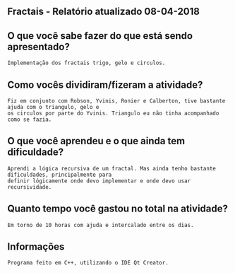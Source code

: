 ## Fractais - Relatório atualizado 08-04-2018
## O que você sabe fazer do que está sendo apresentado?
	Implementação dos fractais trigo, gelo e circulos.

## Como vocês dividiram/fizeram a atividade?
	Fiz em conjunto com Robson, Yvinis, Ronier e Calberton, tive bastante ajuda com o triangulo, gelo e  
	os circulos por parte do Yvinis. Triangulo eu não tinha acompanhado como se fazia.

## O que você aprendeu e o que ainda tem dificuldade?
	Aprendi a lógica recursiva de um fractal. Mas ainda tenho bastante dificuldades, principalmente para  
	definir lógicamente onde devo implementar e onde devo usar recursividade.

## Quanto tempo você gastou no total na atividade?
	Em torno de 10 horas com ajuda e intercalado entre os dias.

## Informações
	Programa feito em C++, utilizando o IDE Qt Creator.

